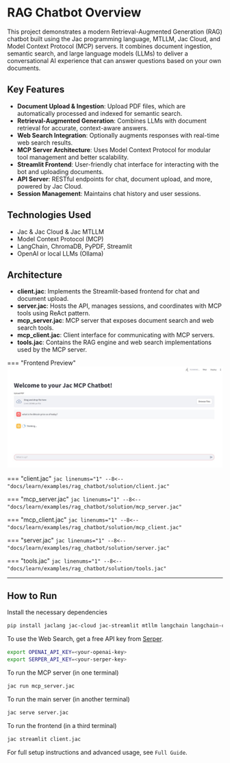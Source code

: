 # RAG Chatbot Overview

This project demonstrates a modern Retrieval-Augmented Generation (RAG) chatbot built using the Jac programming language, MTLLM, Jac Cloud, and Model Context Protocol (MCP) servers. It combines document ingestion, semantic search, and large language models (LLMs) to deliver a conversational AI experience that can answer questions based on your own documents.

## Key Features

- **Document Upload & Ingestion**: Upload PDF files, which are automatically processed and indexed for semantic search.
- **Retrieval-Augmented Generation**: Combines LLMs with document retrieval for accurate, context-aware answers.
- **Web Search Integration**: Optionally augments responses with real-time web search results.
- **MCP Server Architecture**: Uses Model Context Protocol for modular tool management and better scalability.
- **Streamlit Frontend**: User-friendly chat interface for interacting with the bot and uploading documents.
- **API Server**: RESTful endpoints for chat, document upload, and more, powered by Jac Cloud.
- **Session Management**: Maintains chat history and user sessions.

## Technologies Used
- Jac & Jac Cloud & Jac MTLLM
- Model Context Protocol (MCP)
- LangChain, ChromaDB, PyPDF, Streamlit
- OpenAI or local LLMs (Ollama)

## Architecture

- **client.jac**: Implements the Streamlit-based frontend for chat and document upload.
- **server.jac**: Hosts the API, manages sessions, and coordinates with MCP tools using ReAct pattern.
- **mcp_server.jac**: MCP server that exposes document search and web search tools.
- **mcp_client.jac**: Client interface for communicating with MCP servers.
- **tools.jac**: Contains the RAG engine and web search implementations used by the MCP server.


=== "Frontend Preview"
    ![RAG Chatbot Frontend](images/chatbot.jpg)

=== "client.jac"
    ```jac linenums="1"
    --8<-- "docs/learn/examples/rag_chatbot/solution/client.jac"
    ```

=== "mcp_server.jac"
    ```jac linenums="1"
    --8<-- "docs/learn/examples/rag_chatbot/solution/mcp_server.jac"
    ```

=== "mcp_client.jac"
    ```jac linenums="1"
    --8<-- "docs/learn/examples/rag_chatbot/solution/mcp_client.jac"
    ```

=== "server.jac"
    ```jac linenums="1"
    --8<-- "docs/learn/examples/rag_chatbot/solution/server.jac"
    ```

=== "tools.jac"
    ```jac linenums="1"
    --8<-- "docs/learn/examples/rag_chatbot/solution/tools.jac"
    ```

---

## How to Run

Install the necessary dependencies
```bash
pip install jaclang jac-cloud jac-streamlit mtllm langchain langchain-community langchain-openai langchain-chroma chromadb openai pypdf tiktoken requests mcp[cli] anyio
```

To use the Web Search, get a free API key from [Serper](https://serper.dev/).
```bash
export OPENAI_API_KEY=<your-openai-key>
export SERPER_API_KEY=<your-serper-key>
```

To run the MCP server (in one terminal)
```bash
jac run mcp_server.jac
```

To run the main server (in another terminal)
```bash
jac serve server.jac
```

To run the frontend (in a third terminal)
```bash
jac streamlit client.jac
```


For full setup instructions and advanced usage, see `Full Guide`.
